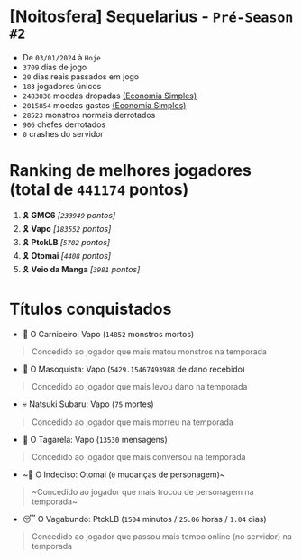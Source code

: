 # [Noitosfera] Sequelarius - `Pré-Season #2`
- De `03/01/2024` à `Hoje`
- `3709` dias de jogo
- `20` dias reais passados em jogo
- `183` jogadores únicos
- `2483036` moedas dropadas [(Economia Simples)](https://github.com/otomay/Economia-Simples)
- `2015854` moedas gastas [(Economia Simples)](https://github.com/otomay/Economia-Simples)
- `28523` monstros normais derrotados
- `906` chefes derrotados
- `0` crashes do servidor

# Ranking de melhores jogadores (total de `441174` pontos)
1. 🎗️ **GMC6** *[`233949` pontos]*
2. 🎗️ **Vapo** *[`183552` pontos]*
3. 🎗️ **PtckLB** *[`5702` pontos]*
4. 🎗️ **Otomai** *[`4408` pontos]*
5. 🎗️ **Veio da Manga** *[`3981` pontos]*

# Títulos conquistados
- 👹 O Carniceiro: Vapo (`14852` monstros mortos)
> Concedido ao jogador que mais matou monstros na temporada
- 🥵 O Masoquista: Vapo (`5429.15467493988` de dano recebido)
> Concedido ao jogador que mais levou dano na temporada
- 💀 Natsuki Subaru: Vapo (`75` mortes)
> Concedido ao jogador que mais morreu na temporada
- 🦜 O Tagarela: Vapo (`13530` mensagens)
> Concedido ao jogador que mais conversou na temporada
- ~🤔 O Indeciso: Otomai (`0` mudanças de personagem)~
> ~Concedido ao jogador que mais trocou de personagem na temporada~
- 😴 O Vagabundo: PtckLB (`1504` minutos / `25.06` horas / `1.04` dias)
> Concedido ao jogador que passou mais tempo online (no servidor) na temporada
